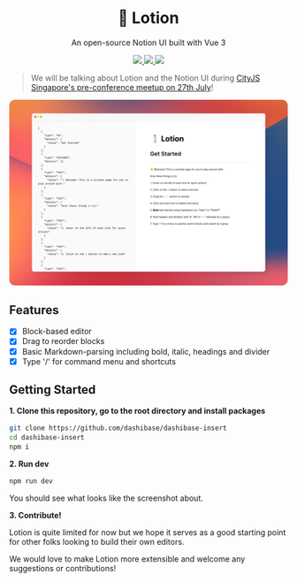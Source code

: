 <h1 align="center"><b>🧴 Lotion</b></h1>
<p align="center">
  An open-source Notion UI built with Vue 3
</p>
<p align="center">
  <a href="https://twitter.com/dashibase">
    <img src="https://img.shields.io/badge/Twitter-00acee?logo=twitter&logoColor=white" />
  </a>
  <a href="https://discord.gg/CqgZGh4ZA8">
    <img src="https://img.shields.io/badge/Discord-5865F2?logo=discord&logoColor=white" />
  </a>
  <img src="https://img.shields.io/github/license/dashibase/dashibase-insert" />
  <br />
</p>

> We will be talking about Lotion and the Notion UI during [CityJS Singapore's pre-conference meetup on 27th July](https://www.meetup.com/Singapore-JS/events/287321415/)!

<p align="center">
  <img src="./assets/lotion.png" style="border-radius: 10px;" />
</p>

## Features

- [x] Block-based editor
- [x] Drag to reorder blocks
- [x] Basic Markdown-parsing including bold, italic, headings and divider
- [x] Type '/' for command menu and shortcuts

## Getting Started

**1. Clone this repository, go to the root directory and install packages**

```bash
git clone https://github.com/dashibase/dashibase-insert
cd dashibase-insert
npm i
```

**2. Run dev**

```bash
npm run dev
```

You should see what looks like the screenshot about.

**3. Contribute!**

Lotion is quite limited for now but we hope it serves as a good starting point for other folks looking to build their own editors.

We would love to make Lotion more extensible and welcome any suggestions or contributions! 
